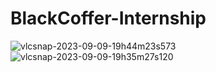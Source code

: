 # BlackCoffer-Internship

![vlcsnap-2023-09-09-19h44m23s573](https://github.com/Kris248/BlackCoffer-Inrernship/assets/92295923/e8bf3012-4aa4-4ae7-87af-999429b68c99)
![vlcsnap-2023-09-09-19h35m27s120](https://github.com/Kris248/BlackCoffer-Inrernship/assets/92295923/d9cd74c0-4b09-40fd-bf36-d02341de952a)
